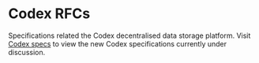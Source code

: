 # Codex RFCs

Specifications related the Codex decentralised data storage platform.
Visit [Codex specs](https://github.com/codex-storage/codex-spec) 
to view the new Codex specifications currently under discussion.
